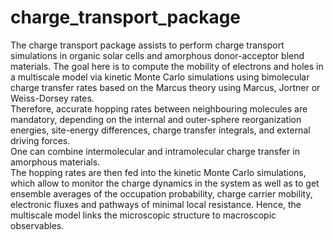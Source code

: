 # charge_transport_package
The charge transport package assists to perform charge transport simulations in organic solar cells and 
amorphous donor-acceptor blend materials. The goal here is to compute the mobility of electrons and holes 
in a multiscale model via kinetic Monte Carlo simulations using bimolecular charge transfer rates based on
the Marcus theory using Marcus, Jortner or Weiss-Dorsey rates.  
Therefore, accurate hopping rates between neighbouring molecules are mandatory, depending on the internal and 
outer-sphere reorganization energies, site-energy differences, charge transfer integrals, and external driving forces.  
One can combine intermolecular and intramolecular charge transfer in amorphous materials.  
The hopping rates are then fed into the kinetic Monte Carlo simulations, which allow to monitor the charge dynamics 
in the system as well as to get ensemble averages of the occupation probability, charge carrier mobility, 
electronic fluxes and pathways of minimal local resistance. Hence, the multiscale model links the microscopic structure 
to macroscopic observables.
